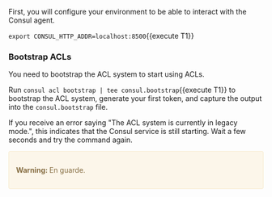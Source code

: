 
First, you will configure your environment to be able to interact with the Consul agent.

`export CONSUL_HTTP_ADDR=localhost:8500`{{execute T1}}

### Bootstrap ACLs

You need to bootstrap the ACL system to start using ACLs.

Run `consul acl bootstrap | tee consul.bootstrap`{{execute T1}} to bootstrap the ACL system, generate your first token, and capture the output into the `consul.bootstrap` file.

If you receive an error saying "The ACL system is currently in legacy mode.", this indicates that the Consul service is still starting. Wait a few seconds and try the command again.

<div style="background-color:#fcf6ea; color:#866d42; border:1px solid #f8ebcf; padding:1em; border-radius:3px;">
  <p><strong>Warning: </strong>
  En guarde.
</p></div>


